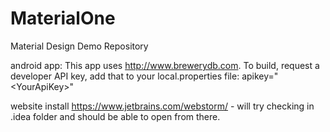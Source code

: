 # MaterialOne
Material Design Demo Repository

android app: 
This app uses http://www.brewerydb.com. To build, request a developer API key, add that to your local.properties file: 
  apikey="\<YourApiKey\>"
  
website
install https://www.jetbrains.com/webstorm/ - will try checking in .idea folder and should be able to open from there.

